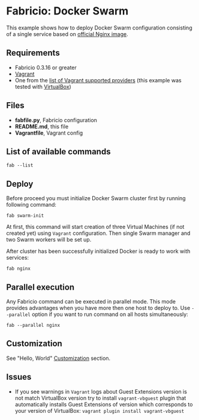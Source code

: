 # Fabricio: Docker Swarm

This example shows how to deploy Docker Swarm configuration consisting of a single service based on [official Nginx image](https://hub.docker.com/_/nginx/).

## Requirements
* Fabricio 0.3.16 or greater
* [Vagrant](https://www.vagrantup.com)
* One from the [list of Vagrant supported providers](https://www.vagrantup.com/docs/providers/) (this example was tested with [VirtualBox](https://www.virtualbox.org/))

## Files
* __fabfile.py__, Fabricio configuration
* __README.md__, this file
* __Vagrantfile__, Vagrant config

## List of available commands

    fab --list

## Deploy

Before proceed you must initialize Docker Swarm cluster first by running following command:

    fab swarm-init
    
At first, this command will start creation of three Virtual Machines (if not created yet) using `Vagrant` configuration. Then single Swarm manager and two Swarm workers will be set up.
 
After cluster has been successfully initialized Docker is ready to work with services:

    fab nginx
    
## Parallel execution

Any Fabricio command can be executed in parallel mode. This mode provides advantages when you have more then one host to deploy to. Use `--parallel` option if you want to run command on all hosts simultaneously:

    fab --parallel nginx
    
## Customization

See "Hello, World" [Customization](../../hello_world/#customization) section.

## Issues

* If you see warnings in `Vagrant` logs about Guest Extensions version is not match VirtualBox version try to install `vagrant-vbguest` plugin that automatically installs Guest Extensions of version which corresponds to your version of VirtualBox: `vagrant plugin install vagrant-vbguest`
